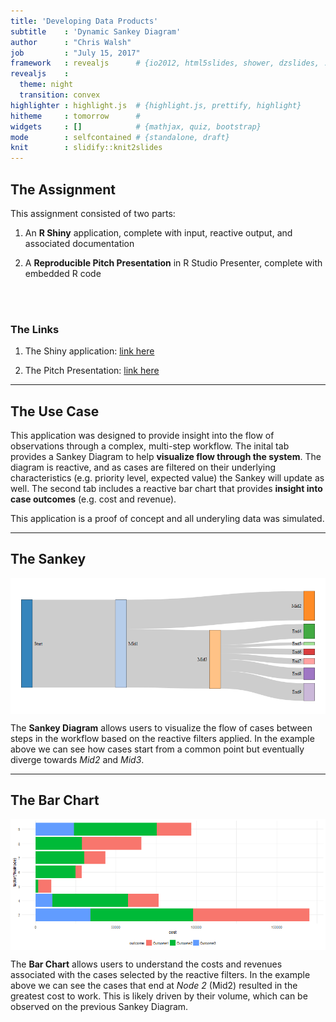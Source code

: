 ```yaml
---
title: 'Developing Data Products'
subtitle    : 'Dynamic Sankey Diagram'
author      : "Chris Walsh"
job         : "July 15, 2017"
framework   : revealjs      # {io2012, html5slides, shower, dzslides, ...}
revealjs    :
  theme: night
  transition: convex
highlighter : highlight.js  # {highlight.js, prettify, highlight}
hitheme     : tomorrow      # 
widgets     : []            # {mathjax, quiz, bootstrap}
mode        : selfcontained # {standalone, draft}
knit        : slidify::knit2slides
---
```


<style>
.reveal p {
    font-size: .75em;
}

.reveal small {
    width: 500px;
}

.reveal .slides {
    text-align: left;
}

.reveal .roll {
    vertical-align: text-bottom;
}

code {
    color: red;
}

.reveal pre code { 
     height: 250px;
}
</style>



## The Assignment

This assignment consisted of two parts:

1. An **R Shiny** application, complete with input, reactive output, and associated documentation

2. A **Reproducible Pitch Presentation** in R Studio Presenter, complete with embedded R code


<br>
<br>
 
### The Links

1. The Shiny application: [link here](https://cwalsh.shinyapps.io/developing_data_products_dynamic_sankey_diagram/)

2. The Pitch Presentation: [link here](https://chwalsh.github.io/DataProductDeck)


---


## The Use Case

This application was designed to provide insight into the flow of observations through a complex, multi-step workflow. The inital tab provides a Sankey Diagram to help **visualize flow through the system**. The diagram is reactive, and as cases are filtered on their underlying characteristics (e.g. priority level, expected value) the Sankey will update as well. The second tab includes a reactive bar chart that provides **insight into case outcomes** (e.g. cost and revenue). 

This application is a proof of concept and all underyling data was simulated.


---

## The Sankey

<img src="assets/fig/Sankey-1.png" title="plot of chunk Sankey" alt="plot of chunk Sankey" style="display: block; margin: auto;" />

The **Sankey Diagram** allows users to visualize the flow of cases between steps in the workflow based on the reactive filters applied. In the example above we can see how cases start from a common point but eventually diverge towards *Mid2* and *Mid3*.

---

## The Bar Chart

<img src="assets/fig/Bar-1.png" title="plot of chunk Bar" alt="plot of chunk Bar" style="display: block; margin: auto;" />

The **Bar Chart** allows users to understand the costs and revenues associated with the cases selected by the reactive filters. In the example above we can see the cases that end at *Node 2* (Mid2) resulted in the greatest cost to work. This is likely driven by their volume, which can be observed on the previous Sankey Diagram.
